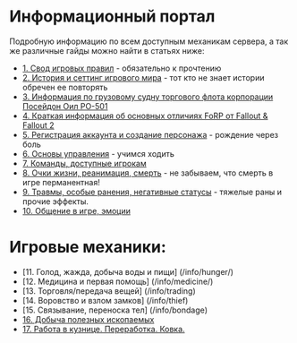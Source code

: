 # Информационный портал

Подробную информацию по всем доступным механикам сервера, а так же различные гайды можно найти в статьях ниже:

- [1. Свод игровых правил](/info/rules/) - обязательно к прочтению
- [2. История и сеттинг игрового мира](/info/lore/) - тот кто не знает истории обречен ее повторять
- [3. Информация по грузовому судну торгового флота корпорации Посейдон Оил PO-501](/info/poseidon/)
- [4. Краткая информация об основных отличиях FoRP от Fallout & Fallout 2](/info/intro1)
- [5. Регистрация аккаунта и создание персонажа](/info/start/) - рождение через боль
- [6. Основы управления](/info/basics) - учимся ходить
- [7. Команды, доступные игрокам](/info/keys)
- [8. Очки жизни, реанимация, cмерть](/info/hp) - не забываем, что смерть в игре перманентная!
- [9. Травмы, особые ранения, негативные статусы](/info/status) - тяжелые раны и прочие эффекты.
- [10. Общение в игре, эмоции](/info/chat)

# Игровые механики:

- [11. Голод, жажда, добыча воды и пищи] (/info/hunger/)
- [12. Медицина и первая помощь] (/info/medicine/)
- [13. Торговля/передача вещей] (/info/trading)
- [14. Воровство и взлом замков] (/info/thief)
- [15. Связывание, переноска тел] (/info/bondage)
- [16. Добыча полезных ископаемых](/info/mining)
- [17. Работа в кузнице. Переработка. Ковка.](/info/smelting)


